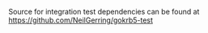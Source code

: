 Source for integration test dependencies can be found at https://github.com/NeilGerring/gokrb5-test
